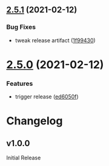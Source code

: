 ## [2.5.1](https://github.com/move4mobile/geekbites/compare/v2.5.0...v2.5.1) (2021-02-12)


### Bug Fixes

* tweak release artifact ([1f99430](https://github.com/move4mobile/geekbites/commit/1f994301e9c5f30c4da7eb177b5910840f336d45))

# [2.5.0](https://github.com/move4mobile/geekbites/compare/v2.4.14...v2.5.0) (2021-02-12)


### Features

* trigger release ([ed6050f](https://github.com/move4mobile/geekbites/commit/ed6050f636218413506e80f63d16b1bd3614f352))

# Changelog

## v1.0.0

Initial Release
